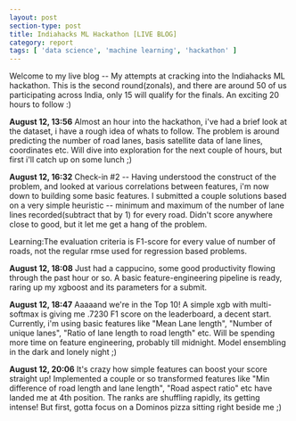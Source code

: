 ```yaml
---
layout: post
section-type: post
title: Indiahacks ML Hackathon [LIVE BLOG]
category: report
tags: [ 'data science', 'machine learning', 'hackathon' ]
---
```


Welcome to my live blog -- My attempts at cracking into the Indiahacks ML hackathon. This is the second round(zonals), and there are around 50 of us participating across India, only 15 will qualify for the finals. An exciting 20 hours to follow :)

**August 12, 13:56** Almost an hour into the hackathon, i've had a brief look at the dataset, i have a rough idea of whats to follow. The problem is around predicting the number of road lanes, basis satellite data of lane lines, coordinates etc. Will dive into exploration for the next couple of hours, but first i'll catch up on some lunch ;)

**August 12, 16:32** Check-in #2 -- Having understood the construct of the problem, and looked at various correlations between features, i'm now down to building some basic features. I submitted a couple solutions based on a very simple heuristic -- minimum and maximum of the number of lane lines recorded(subtract that by 1) for every road. Didn't score anywhere close to good, but it let me get a hang of the problem.

Learning:The evaluation criteria is F1-score for every value of number of roads, not the regular rmse used for regression based problems.

**August 12, 18:08** Just had a cappucino, some good productivity flowing through the past hour or so. A basic feature-engineering pipeline is ready, raring up my xgboost and its parameters for a submit. 

**August 12, 18:47** Aaaaand we're in the Top 10! A simple xgb with multi-softmax is giving me .7230 F1 score on the leaderboard, a decent start. Currently, i'm using basic features like "Mean Lane length", "Number of unique lanes", "Ratio of lane length to road length" etc. Will be spending more time on feature engineering, probably till midnight. Model ensembling in the dark and lonely night ;)

**August 12, 20:06** It's crazy how simple features can boost your score straight up! Implemented a couple or so transformed features like "Min difference of road length and lane length", "Road aspect ratio" etc have landed me at 4th position. The ranks are shuffling rapidly, its getting intense! But first, gotta focus on a Dominos pizza sitting right beside me ;)